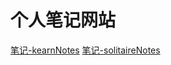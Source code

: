 # 个人笔记网站
[笔记-kearnNotes](https://gf530142771.github.io/books/kearnNotes)
[笔记-solitaireNotes](https://gf530142771.github.io/books/solitaireNotes)
